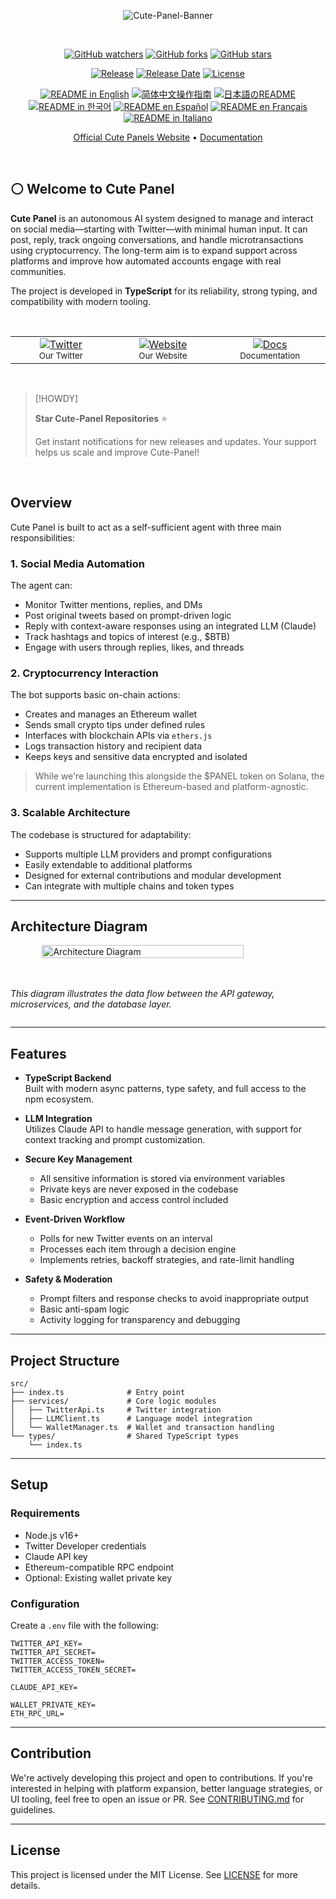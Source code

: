 <div align="center"> <a name="readme-top"></a>

![Cute-Panel-Banner](https://i.imgur.com/meFmf2U.png)


<br>

[![GitHub watchers](https://img.shields.io/github/watchers/KatriaDopex/Cute-Panel?style=social&label=Watch&color=ffffff&labelColor=ffffff)](https://GitHub.com/KatriaDopex/Cute-Panel/watchers)
[![GitHub forks](https://img.shields.io/github/forks/KatriaDopex/Cute-Panel?style=social&label=Fork&color=ffffff&labelColor=ffffff)](https://GitHub.com/KatriaDopex/Cute-Panel/network)
[![GitHub stars](https://img.shields.io/github/stars/KatriaDopex/Cute-Panel?style=social&label=Star&color=ffffff&labelColor=ffffff)](https://GitHub.com/KatriaDopex/Cute-Panel/stargazers)

[![Release](https://img.shields.io/github/v/release/KatriaDopex/Cute-Panel?style=flat-square&color=ffffff&labelColor=ffffff)](https://github.com/KatriaDopex/Cute-Panel/releases/latest)
[![Release Date](https://img.shields.io/github/release-date/KatriaDopex/Cute-Panel?style=flat-square&color=ffffff&labelColor=ffffff)](https://github.com/KatriaDopex/Cute-Panel/releases/latest)
[![License](https://img.shields.io/github/license/KatriaDopex/Cute-Panel?style=flat-square&color=0078d7&labelColor=ffffff)](https://github.com/KatriaDopex/Cute-Panel/blob/main/LICENSE)

<a href="https://github.com/katriadopex/cute-panel/blob/main/README.md"><img alt="README in English" src="https://img.shields.io/badge/English-lightgrey"></a>
<a href="https://github.com/katriadopex/cute-panel/blob/main/docs/README-CN.md"><img alt="简体中文操作指南" src="https://img.shields.io/badge/简体中文-lightgrey"></a>
<a href="https://github.com/katriadopex/cute-panel/blob/main/docs/README-JP.md"><img alt="日本語のREADME" src="https://img.shields.io/badge/日本語-lightgrey"></a>
<a href="https://github.com/katriadopex/cute-panel/blob/main/docs/README-KR.md"><img alt="README in 한국어" src="https://img.shields.io/badge/한국어-lightgrey"></a>
<a href="https://github.com/katriadopex/cute-panel/blob/main/docs/README-ES.md"><img alt="README en Español" src="https://img.shields.io/badge/Español-lightgrey"></a>
<a href="https://github.com/katriadopex/cute-panel/blob/main/docs/README-FR.md"><img alt="README en Français" src="https://img.shields.io/badge/Français-lightgrey"></a>
<a href="https://github.com/katriadopex/cute-panel/blob/main/docs/README-IT.md"><img alt="README in Italiano" src="https://img.shields.io/badge/Italiano-lightgrey"></a>

[Official Cute Panels Website](https://cutepanel.io)
•
[Documentation](https://cute-panel.gitbook.io/cute-panel/)
</div>

<br>

## ⚪ Welcome to Cute Panel

**Cute Panel** is an autonomous AI system designed to manage and interact on social media—starting with Twitter—with minimal human input. It can post, reply, track ongoing conversations, and handle microtransactions using cryptocurrency. The long-term aim is to expand support across platforms and improve how automated accounts engage with real communities.

The project is developed in **TypeScript** for its reliability, strong typing, and compatibility with modern tooling.

<br>

<table>
<tr>
  <td align="center" width="200px" style="width:200px;">
    <a href="https://twitter.com/cutepanel" title="Our Twitter">
      <img src="https://img.shields.io/twitter/follow/cutepanel?style=social&label=Twitter" alt="Twitter" />
    </a><br>
    <small>Our Twitter</small>
  </td>
  <td align="center" width="200px" style="width:200px;">
    <a href="https://cute-panel.io" title="Our Website">
      <img src="https://img.shields.io/badge/Website-Visit%20Us-blue?style=flat-square&logo=internet-explorer" alt="Website" />
    </a><br>
    <small>Our Website</small>
  </td>
  <td align="center" width="200px" style="width:200px;">
    <a href="https://cute-panel.gitbook.io/cute-panel" title="Documentation">
      <img src="https://img.shields.io/badge/Docs-Read%20Here-green?style=flat-square&logo=read-the-docs" alt="Docs" />
    </a><br>
    <small>Documentation</small>
  </td>
</tr>
</table>


<br>

> \[!HOWDY]
>
> **Star Cute-Panel Repositories** ⭐️
>
> Get instant notifications for new releases and updates. Your support helps us scale and improve Cute-Panel!

<br>

## Overview

Cute Panel is built to act as a self-sufficient agent with three main responsibilities:

### 1. Social Media Automation  
The agent can:
- Monitor Twitter mentions, replies, and DMs  
- Post original tweets based on prompt-driven logic  
- Reply with context-aware responses using an integrated LLM (Claude)  
- Track hashtags and topics of interest (e.g., $BTB)  
- Engage with users through replies, likes, and threads

### 2. Cryptocurrency Interaction  
The bot supports basic on-chain actions:
- Creates and manages an Ethereum wallet  
- Sends small crypto tips under defined rules  
- Interfaces with blockchain APIs via `ethers.js`  
- Logs transaction history and recipient data  
- Keeps keys and sensitive data encrypted and isolated  

> While we're launching this alongside the $PANEL token on Solana, the current implementation is Ethereum-based and platform-agnostic.

### 3. Scalable Architecture  
The codebase is structured for adaptability:
- Supports multiple LLM providers and prompt configurations  
- Easily extendable to additional platforms  
- Designed for external contributions and modular development  
- Can integrate with multiple chains and token types

---

<h2>Architecture Diagram</h2>


<div style="width: 100%; display: flex; justify-content: center; align-items: center; flex-direction: column;">
  <img src="https://i.imgur.com/g64Pbyp.png" alt="Architecture Diagram" style="width: 80%;">
  <br><br>
  <p><em>This diagram illustrates the data flow between the API gateway, microservices, and the database layer.</em></p>
</div>


---

## Features

- **TypeScript Backend**  
  Built with modern async patterns, type safety, and full access to the npm ecosystem.

- **LLM Integration**  
  Utilizes Claude API to handle message generation, with support for context tracking and prompt customization.

- **Secure Key Management**  
  - All sensitive information is stored via environment variables  
  - Private keys are never exposed in the codebase  
  - Basic encryption and access control included  

- **Event-Driven Workflow**  
  - Polls for new Twitter events on an interval  
  - Processes each item through a decision engine  
  - Implements retries, backoff strategies, and rate-limit handling  

- **Safety & Moderation**  
  - Prompt filters and response checks to avoid inappropriate output  
  - Basic anti-spam logic  
  - Activity logging for transparency and debugging

---

## Project Structure

```
src/
├── index.ts              # Entry point
├── services/             # Core logic modules
│   ├── TwitterApi.ts     # Twitter integration
│   ├── LLMClient.ts      # Language model integration
│   └── WalletManager.ts  # Wallet and transaction handling
└── types/                # Shared TypeScript types
    └── index.ts
```

---

## Setup

### Requirements

- Node.js v16+  
- Twitter Developer credentials  
- Claude API key  
- Ethereum-compatible RPC endpoint  
- Optional: Existing wallet private key

### Configuration

Create a `.env` file with the following:

```
TWITTER_API_KEY=
TWITTER_API_SECRET=
TWITTER_ACCESS_TOKEN=
TWITTER_ACCESS_TOKEN_SECRET=

CLAUDE_API_KEY=

WALLET_PRIVATE_KEY=
ETH_RPC_URL=
```

---

## Contribution

We're actively developing this project and open to contributions. If you're interested in helping with platform expansion, better language strategies, or UI tooling, feel free to open an issue or PR. See [CONTRIBUTING.md](CONTRIBUTING.md) for guidelines.

---

## License

This project is licensed under the MIT License. See [LICENSE](LICENSE) for more details.
